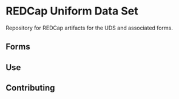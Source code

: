 # REDCap Uniform Data Set

Repository for REDCap artifacts for the UDS and associated forms.

## Forms

## Use

## Contributing


